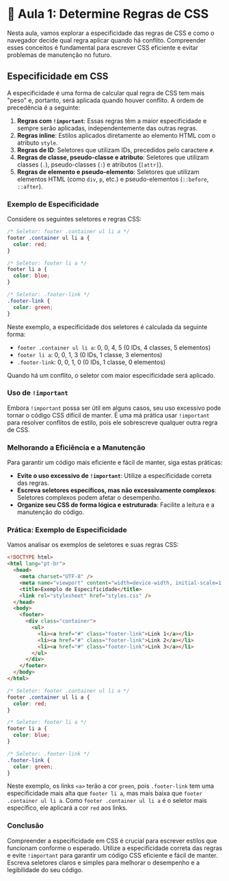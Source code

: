 # 📝 Aula 1: Determine Regras de CSS

Nesta aula, vamos explorar a especificidade das regras de CSS e como o navegador decide qual regra aplicar quando há conflito. Compreender esses conceitos é fundamental para escrever CSS eficiente e evitar problemas de manutenção no futuro.

## Especificidade em CSS

A especificidade é uma forma de calcular qual regra de CSS tem mais "peso" e, portanto, será aplicada quando houver conflito. A ordem de precedência é a seguinte:

1. **Regras com `!important`**: Essas regras têm a maior especificidade e sempre serão aplicadas, independentemente das outras regras.
2. **Regras inline**: Estilos aplicados diretamente ao elemento HTML com o atributo `style`.
3. **Regras de ID**: Seletores que utilizam IDs, precedidos pelo caractere `#`.
4. **Regras de classe, pseudo-classe e atributo**: Seletores que utilizam classes (`.`), pseudo-classes (`:`) e atributos (`[attr]`).
5. **Regras de elemento e pseudo-elemento**: Seletores que utilizam elementos HTML (como `div`, `p`, etc.) e pseudo-elementos (`::before`, `::after`).

### Exemplo de Especificidade

Considere os seguintes seletores e regras CSS:

```css
/* Seletor: footer .container ul li a */
footer .container ul li a {
  color: red;
}

/* Seletor: footer li a */
footer li a {
  color: blue;
}

/* Seletor: .footer-link */
.footer-link {
  color: green;
}
```

Neste exemplo, a especificidade dos seletores é calculada da seguinte forma:

- `footer .container ul li a`: 0, 0, 4, 5 (0 IDs, 4 classes, 5 elementos)
- `footer li a`: 0, 0, 1, 3 (0 IDs, 1 classe, 3 elementos)
- `.footer-link`: 0, 0, 1, 0 (0 IDs, 1 classe, 0 elementos)

Quando há um conflito, o seletor com maior especificidade será aplicado.

### Uso de `!important`

Embora `!important` possa ser útil em alguns casos, seu uso excessivo pode tornar o código CSS difícil de manter. É uma má prática usar `!important` para resolver conflitos de estilo, pois ele sobrescreve qualquer outra regra de CSS.

### Melhorando a Eficiência e a Manutenção

Para garantir um código mais eficiente e fácil de manter, siga estas práticas:

- **Evite o uso excessivo de `!important`**: Utilize a especificidade correta das regras.
- **Escreva seletores específicos, mas não excessivamente complexos**: Seletores complexos podem afetar o desempenho.
- **Organize seu CSS de forma lógica e estruturada**: Facilite a leitura e a manutenção do código.

### Prática: Exemplo de Especificidade

Vamos analisar os exemplos de seletores e suas regras CSS:

```html
<!DOCTYPE html>
<html lang="pt-br">
  <head>
    <meta charset="UTF-8" />
    <meta name="viewport" content="width=device-width, initial-scale=1.0" />
    <title>Exemplo de Especificidade</title>
    <link rel="stylesheet" href="styles.css" />
  </head>
  <body>
    <footer>
      <div class="container">
        <ul>
          <li><a href="#" class="footer-link">Link 1</a></li>
          <li><a href="#" class="footer-link">Link 2</a></li>
          <li><a href="#" class="footer-link">Link 3</a></li>
        </ul>
      </div>
    </footer>
  </body>
</html>
```

```css
/* Seletor: footer .container ul li a */
footer .container ul li a {
  color: red;
}

/* Seletor: footer li a */
footer li a {
  color: blue;
}

/* Seletor: .footer-link */
.footer-link {
  color: green;
}
```

Neste exemplo, os links `<a>` terão a cor `green`, pois `.footer-link` tem uma especificidade mais alta que `footer li a`, mas mais baixa que `footer .container ul li a`. Como `footer .container ul li a` é o seletor mais específico, ele aplicará a cor `red` aos links.

### Conclusão

Compreender a especificidade em CSS é crucial para escrever estilos que funcionam conforme o esperado. Utilize a especificidade correta das regras e evite `!important` para garantir um código CSS eficiente e fácil de manter. Escreva seletores claros e simples para melhorar o desempenho e a legibilidade do seu código.
